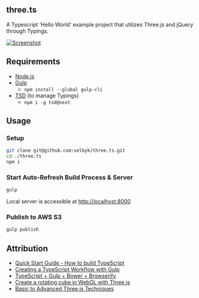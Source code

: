 three.ts
---

A Typescript 'Hello World' example project that utilizes Three.js and jQuery through Typings.

[![Screenshot](http://three-ts.selby.io/screenshot.png)](http://three-ts.selby.io)

## Requirements

- [Node.js](https://nodejs.org/en/download/package-manager/)
- [Gulp](http://gulpjs.com/)
  - `npm install --global gulp-cli`
- [TSD](http://definitelytyped.org/) (to manage Typings)
  - `npm i -g tsd@next `

## Usage

### Setup

```bash
git clone git@github.com:selbyk/three.ts.git
cd ./three.ts
npm i
```

### Start Auto-Refresh Build Process & Server

```bash
gulp
```

Local server is accessible at [http://localhost:8000](http://localhost:8000)

### Publish to AWS S3

```bash
gulp publish
```

## Attribution

- [Quick Start Guide - How to build TypeScript](https://www.typescriptlang.org/docs/handbook/gulp.html)
- [Creating a TypeScript Workflow with Gulp](http://weblogs.asp.net/dwahlin/creating-a-typescript-workflow-with-gulp)
- [TypeScript + Gulp + Bower + Browserify](http://www.davidkudera.com/2015/02/28/typescript-gulp-bower-browserify/)
- [Create a rotating cube in WebGL with Three.js](http://www.jonathan-petitcolas.com/2013/04/02/create-rotating-cube-in-webgl-with-threejs.html)
- [Basic to Advanced Three.js Techniques](https://stemkoski.github.io/Three.js/)
